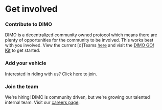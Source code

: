 # Get involved

### Contribute to DIMO

DIMO is a decentralized community owned protocol which means there are plenty of opportunities for the community to be involved. This works best with you involved. View the current \[d]Teams [here](../governance/d-teams.md) and visit the [DIMO GO! Kit](https://docs.dimo.zone/dimo-go-kit/) to get started.

### Add your vehicle

Interested in riding with us? Click [here](https://app.dimo.zone) to join.

### Join the team

We're hiring! DIMO is community driven, but we're growing our talented internal team. Visit our [careers page](https://jobs.lever.co/DIMO).&#x20;
